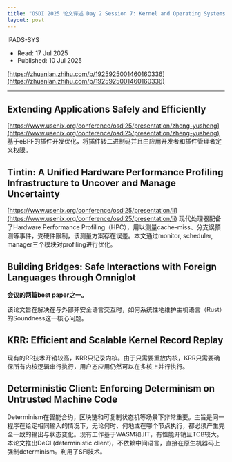```yaml
---
title: "OSDI 2025 论文评述 Day 2 Session 7: Kernel and Operating Systems I"
layout: post
---
```


IPADS-SYS

* Read: 17 Jul 2025
* Published: 10 Jul 2025

[https://zhuanlan.zhihu.com/p/1925925001460160336](https://zhuanlan.zhihu.com/p/1925925001460160336)

---

## Extending Applications Safely and Efficiently
[https://www.usenix.org/conference/osdi25/presentation/zheng-yusheng](https://www.usenix.org/conference/osdi25/presentation/zheng-yusheng)
基于eBPF的插件开发优化，将插件转二进制码并且由应用开发者和插件管理者定义权限。

## Tintin: A Unified Hardware Performance Profiling Infrastructure to Uncover and Manage Uncertainty
[https://www.usenix.org/conference/osdi25/presentation/li](https://www.usenix.org/conference/osdi25/presentation/li)
现代处理器配备了Hardware Performance Profiling（HPC），用以测量cache-miss、分支误预测等事件，受硬件限制，该测量方案存在误差。本文通过monitor, scheduler, manager三个模块对profiling进行优化。

## Building Bridges: Safe Interactions with Foreign Languages through Omniglot
**会议的两篇best paper之一。**

该论文旨在解决在与外部非安全语言交互时，如何系统性地维护主机语言（Rust）的Soundness这一核心问题。

## KRR: Efficient and Scalable Kernel Record Replay
现有的RR技术开销较高，KRR只记录内核。由于只需要重放内核，KRR只需要确保所有内核逻辑串行执行，用户态应用仍然可以在多核上并行执行。

## Deterministic Client: Enforcing Determinism on Untrusted Machine Code
Determinism在智能合约，区块链和可复制状态机等场景下非常重要。主旨是同一程序在给定相同输入的情况下，无论何时、何地或在哪个节点执行，都必须产生完全一致的输出与状态变化。现有工作基于WASM和JIT，有性能开销且TCB较大。本论文推出DeCl (deterministic client)，不依赖中间语言，直接在原生机器码上强制determinism。利用了SFI技术。
